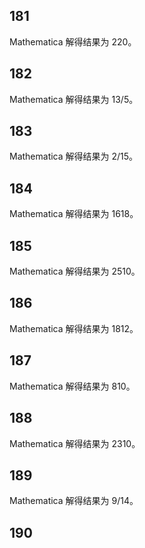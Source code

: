 ## 181

Mathematica 解得结果为 220。

## 182

Mathematica 解得结果为 13/5。

## 183

Mathematica 解得结果为 2/15。

## 184

Mathematica 解得结果为 1618。

## 185

Mathematica 解得结果为 2510。

## 186

Mathematica 解得结果为 1812。

## 187

Mathematica 解得结果为 810。

## 188

Mathematica 解得结果为 2310。

## 189

Mathematica 解得结果为 9/14。

## 190

